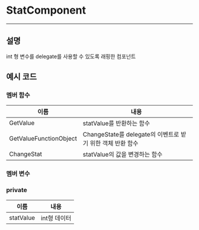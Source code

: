 # StatComponent

---

## 설명

int 형 변수를 delegate를 사용할 수 있도록 래핑한 컴포넌트

## 예시 코드

### 멤버 함수

| 이름 | 내용 |
| --- | --- |
| GetValue | statValue를 반환하는 함수  |
| GetValueFunctionObject | ChangeState를 delegate의 이벤트로 받기 위한 객체 반환 함수 |
| ChangeStat | statValue의 값을 변경하는 함수 |

### 멤버 변수

### private

| 이름 | 내용 |
| --- | --- |
| statValue | int형 데이터 |